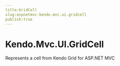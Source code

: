 ```yaml
---
title:GridCell
slug:aspnetmvc-kendo.mvc.ui.gridcell
publish:true
---
```


# Kendo.Mvc.UI.GridCell

Represents a cell from Kendo Grid for ASP.NET MVC 
